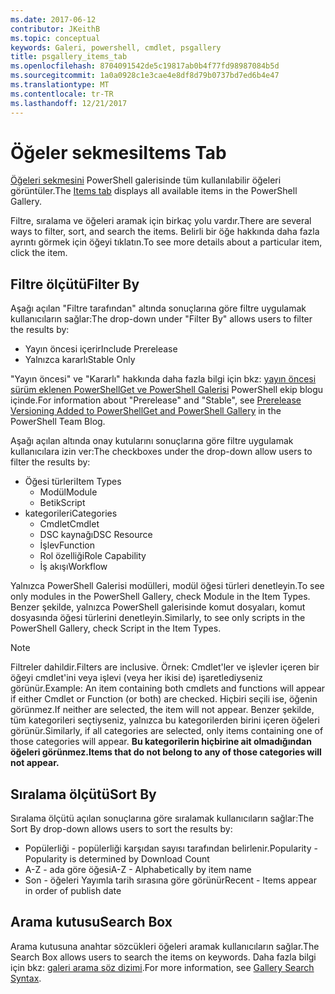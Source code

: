 ```yaml
---
ms.date: 2017-06-12
contributor: JKeithB
ms.topic: conceptual
keywords: Galeri, powershell, cmdlet, psgallery
title: psgallery_items_tab
ms.openlocfilehash: 8704091542de5c19817ab0b4f77fd98987084b5d
ms.sourcegitcommit: 1a0a0928c1e3cae4e8df8d79b0737bd7ed6b4e47
ms.translationtype: MT
ms.contentlocale: tr-TR
ms.lasthandoff: 12/21/2017
---
```

# <a name="items-tab"></a><span data-ttu-id="4a94d-103">Öğeler sekmesi</span><span class="sxs-lookup"><span data-stu-id="4a94d-103">Items Tab</span></span>

<span data-ttu-id="4a94d-104">[Öğeleri sekmesini](https://www.powershellgallery.com/items) PowerShell galerisinde tüm kullanılabilir öğeleri görüntüler.</span><span class="sxs-lookup"><span data-stu-id="4a94d-104">The [Items tab](https://www.powershellgallery.com/items) displays all available items in the PowerShell Gallery.</span></span>

<span data-ttu-id="4a94d-105">Filtre, sıralama ve öğeleri aramak için birkaç yolu vardır.</span><span class="sxs-lookup"><span data-stu-id="4a94d-105">There are several ways to filter, sort, and search the items.</span></span>
<span data-ttu-id="4a94d-106">Belirli bir öğe hakkında daha fazla ayrıntı görmek için öğeyi tıklatın.</span><span class="sxs-lookup"><span data-stu-id="4a94d-106">To see more details about a particular item, click the item.</span></span>

## <a name="filter-by"></a><span data-ttu-id="4a94d-107">Filtre ölçütü</span><span class="sxs-lookup"><span data-stu-id="4a94d-107">Filter By</span></span>

<span data-ttu-id="4a94d-108">Aşağı açılan "Filtre tarafından" altında sonuçlarına göre filtre uygulamak kullanıcıların sağlar:</span><span class="sxs-lookup"><span data-stu-id="4a94d-108">The drop-down under "Filter By" allows users to filter the results by:</span></span>
* <span data-ttu-id="4a94d-109">Yayın öncesi içerir</span><span class="sxs-lookup"><span data-stu-id="4a94d-109">Include Prerelease</span></span>
* <span data-ttu-id="4a94d-110">Yalnızca kararlı</span><span class="sxs-lookup"><span data-stu-id="4a94d-110">Stable Only</span></span>

<span data-ttu-id="4a94d-111">"Yayın öncesi" ve "Kararlı" hakkında daha fazla bilgi için bkz: [yayın öncesi sürüm eklenen PowerShellGet ve PowerShell Galerisi](https://blogs.msdn.microsoft.com/powershell/2017/12/05/prerelease-versioning-added-to-powershellget-and-powershell-gallery/) PowerShell ekip blogu içinde.</span><span class="sxs-lookup"><span data-stu-id="4a94d-111">For information about "Prerelease" and "Stable", see [Prerelease Versioning Added to PowerShellGet and PowerShell Gallery](https://blogs.msdn.microsoft.com/powershell/2017/12/05/prerelease-versioning-added-to-powershellget-and-powershell-gallery/) in the PowerShell Team Blog.</span></span>

<span data-ttu-id="4a94d-112">Aşağı açılan altında onay kutularını sonuçlarına göre filtre uygulamak kullanıcılara izin ver:</span><span class="sxs-lookup"><span data-stu-id="4a94d-112">The checkboxes under the drop-down allow users to filter the results by:</span></span>
* <span data-ttu-id="4a94d-113">Öğesi türleri</span><span class="sxs-lookup"><span data-stu-id="4a94d-113">Item Types</span></span>
  - <span data-ttu-id="4a94d-114">Modül</span><span class="sxs-lookup"><span data-stu-id="4a94d-114">Module</span></span>
  - <span data-ttu-id="4a94d-115">Betik</span><span class="sxs-lookup"><span data-stu-id="4a94d-115">Script</span></span>
* <span data-ttu-id="4a94d-116">kategorileri</span><span class="sxs-lookup"><span data-stu-id="4a94d-116">Categories</span></span>
  - <span data-ttu-id="4a94d-117">Cmdlet</span><span class="sxs-lookup"><span data-stu-id="4a94d-117">Cmdlet</span></span>
  - <span data-ttu-id="4a94d-118">DSC kaynağı</span><span class="sxs-lookup"><span data-stu-id="4a94d-118">DSC Resource</span></span>
  - <span data-ttu-id="4a94d-119">İşlev</span><span class="sxs-lookup"><span data-stu-id="4a94d-119">Function</span></span>
  - <span data-ttu-id="4a94d-120">Rol özelliği</span><span class="sxs-lookup"><span data-stu-id="4a94d-120">Role Capability</span></span>
  - <span data-ttu-id="4a94d-121">İş akışı</span><span class="sxs-lookup"><span data-stu-id="4a94d-121">Workflow</span></span>

<span data-ttu-id="4a94d-122">Yalnızca PowerShell Galerisi modülleri, modül öğesi türleri denetleyin.</span><span class="sxs-lookup"><span data-stu-id="4a94d-122">To see only modules in the PowerShell Gallery, check Module in the Item Types.</span></span>
<span data-ttu-id="4a94d-123">Benzer şekilde, yalnızca PowerShell galerisinde komut dosyaları, komut dosyasında öğesi türlerini denetleyin.</span><span class="sxs-lookup"><span data-stu-id="4a94d-123">Similarly, to see only scripts in the PowerShell Gallery, check Script in the Item Types.</span></span>

> [!NOTE]
> <span data-ttu-id="4a94d-124">Filtreler dahildir.</span><span class="sxs-lookup"><span data-stu-id="4a94d-124">Filters are inclusive.</span></span>
> <span data-ttu-id="4a94d-125">Örnek: Cmdlet'ler ve işlevler içeren bir öğeyi cmdlet'ini veya işlevi (veya her ikisi de) işaretlediyseniz görünür.</span><span class="sxs-lookup"><span data-stu-id="4a94d-125">Example: An item containing both cmdlets and functions will appear if either Cmdlet or Function (or both) are checked.</span></span>
> <span data-ttu-id="4a94d-126">Hiçbiri seçili ise, öğenin görünmez.</span><span class="sxs-lookup"><span data-stu-id="4a94d-126">If neither are selected, the item will not appear.</span></span>
> <span data-ttu-id="4a94d-127">Benzer şekilde, tüm kategorileri seçtiyseniz, yalnızca bu kategorilerden birini içeren öğeleri görünür.</span><span class="sxs-lookup"><span data-stu-id="4a94d-127">Similarly, if all categories are selected, only items containing one of those categories will appear.</span></span>
> <span data-ttu-id="4a94d-128">**Bu kategorilerin hiçbirine ait olmadığından öğeleri görünmez.**</span><span class="sxs-lookup"><span data-stu-id="4a94d-128">**Items that do not belong to any of those categories will not appear.**</span></span>

## <a name="sort-by"></a><span data-ttu-id="4a94d-129">Sıralama ölçütü</span><span class="sxs-lookup"><span data-stu-id="4a94d-129">Sort By</span></span>

<span data-ttu-id="4a94d-130">Sıralama ölçütü açılan sonuçlarına göre sıralamak kullanıcıların sağlar:</span><span class="sxs-lookup"><span data-stu-id="4a94d-130">The Sort By drop-down allows users to sort the results by:</span></span>
* <span data-ttu-id="4a94d-131">Popülerliği - popülerliği karşıdan sayısı tarafından belirlenir.</span><span class="sxs-lookup"><span data-stu-id="4a94d-131">Popularity - Popularity is determined by Download Count</span></span>
* <span data-ttu-id="4a94d-132">A-Z - ada göre öğesi</span><span class="sxs-lookup"><span data-stu-id="4a94d-132">A-Z - Alphabetically by item name</span></span>
* <span data-ttu-id="4a94d-133">Son - öğeleri Yayımla tarih sırasına göre görünür</span><span class="sxs-lookup"><span data-stu-id="4a94d-133">Recent - Items appear in order of publish date</span></span>

## <a name="search-box"></a><span data-ttu-id="4a94d-134">Arama kutusu</span><span class="sxs-lookup"><span data-stu-id="4a94d-134">Search Box</span></span>

<span data-ttu-id="4a94d-135">Arama kutusuna anahtar sözcükleri öğeleri aramak kullanıcıların sağlar.</span><span class="sxs-lookup"><span data-stu-id="4a94d-135">The Search Box allows users to search the items on keywords.</span></span>
<span data-ttu-id="4a94d-136">Daha fazla bilgi için bkz: [galeri arama söz dizimi](psgallery_search_syntax.md).</span><span class="sxs-lookup"><span data-stu-id="4a94d-136">For more information, see [Gallery Search Syntax](psgallery_search_syntax.md).</span></span>
